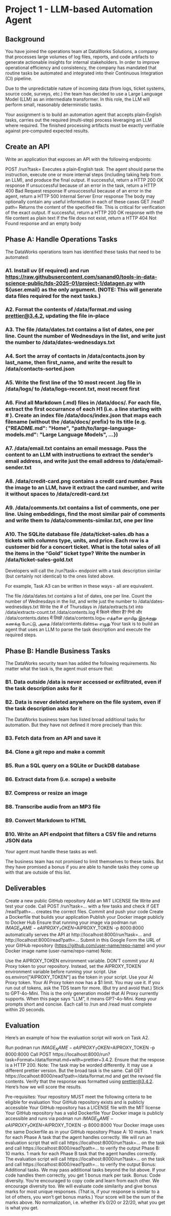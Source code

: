 # Project 1 - LLM-based Automation Agent

## Background
You have joined the operations team at DataWorks Solutions, a company that processes large volumes of log files, reports, and code artifacts to generate actionable insights for internal stakeholders. In order to improve operational efficiency and consistency, the company has mandated that routine tasks be automated and integrated into their Continuous Integration (CI) pipeline.

Due to the unpredictable nature of incoming data (from logs, ticket systems, source code, surveys, etc.) the team has decided to use a Large Language Model (LLM) as an intermediate transformer. In this role, the LLM will perform small, reasonably deterministic tasks.

Your assignment is to build an automation agent that accepts plain‑English tasks, carries out the required (multi‑step) process leveraging an LLM where required. The finished processing artifacts must be exactly verifiable against pre‑computed expected results.

## Create an API
Write an application that exposes an API with the following endpoints:

POST /run?task=<task description> Executes a plain‑English task. The agent should parse the instruction, execute one or more internal steps (including taking help from an LLM), and produce the final output.
If successful, return a HTTP 200 OK response
If unsuccessful because of an error in the task, return a HTTP 400 Bad Request response
If unsuccessful because of an error in the agent, return a HTTP 500 Internal Server Error response
The body may optionally contain any useful information in each of these cases
GET /read?path=<file path> Returns the content of the specified file. This is critical for verification of the exact output.
If successful, return a HTTP 200 OK response with the file content as plain text
If the file does not exist, return a HTTP 404 Not Found response and an empty body

## Phase A: Handle Operations Tasks
The DataWorks operations team has identified these tasks that need to be automated:

### A1. Install uv (if required) and run https://raw.githubusercontent.com/sanand0/tools-in-data-science-public/tds-2025-01/project-1/datagen.py with ${user.email} as the only argument. (NOTE: This will generate data files required for the next tasks.)
### A2. Format the contents of /data/format.md using prettier@3.4.2, updating the file in-place
### A3. The file /data/dates.txt contains a list of dates, one per line. Count the number of Wednesdays in the list, and write just the number to /data/dates-wednesdays.txt
### A4. Sort the array of contacts in /data/contacts.json by last_name, then first_name, and write the result to /data/contacts-sorted.json
### A5. Write the first line of the 10 most recent .log file in /data/logs/ to /data/logs-recent.txt, most recent first
### A6. Find all Markdown (.md) files in /data/docs/. For each file, extract the first occurrance of each H1 (i.e. a line starting with # ). Create an index file /data/docs/index.json that maps each filename (without the /data/docs/ prefix) to its title (e.g. {"README.md": "Home", "path/to/large-language-models.md": "Large Language Models", ...})
### A7. /data/email.txt contains an email message. Pass the content to an LLM with instructions to extract the sender’s email address, and write just the email address to /data/email-sender.txt
### A8. /data/credit-card.png contains a credit card number. Pass the image to an LLM, have it extract the card number, and write it without spaces to /data/credit-card.txt
### A9. /data/comments.txt contains a list of comments, one per line. Using embeddings, find the most similar pair of comments and write them to /data/comments-similar.txt, one per line
### A10. The SQLite database file /data/ticket-sales.db has a tickets with columns type, units, and price. Each row is a customer bid for a concert ticket. What is the total sales of all the items in the “Gold” ticket type? Write the number in /data/ticket-sales-gold.txt
Developers will call the /run?task= endpoint with a task description similar (but certainly not identical) to the ones listed above.

For example, Task A3 can be written in these ways - all are equivalent.

The file /data/dates.txt contains a list of dates, one per line. Count the number of Wednesdays in the list, and write just the number to /data/dates-wednesdays.txt
Write the # of Thursdays in /data/extracts.txt into /data/extracts-count.txt
/data/contents.log में कितने रविवार हैं? गिनो और /data/contents.dates में लिखो
/data/contents.logல எத்தனை ஞாயிறு இருக்குனு கணக்கு போட்டு, அதை /data/contents.datesல எழுது
Your task is to build an agent that uses an LLM to parse the task description and execute the required steps.

## Phase B: Handle Business Tasks
The DataWorks security team has added the following requirements. No matter what the task is, the agent must ensure that:

### B1. Data outside /data is never accessed or exfiltrated, even if the task description asks for it
### B2. Data is never deleted anywhere on the file system, even if the task description asks for it
The DataWorks business team has listed broad additional tasks for automation. But they have not defined it more precisely than this:

### B3. Fetch data from an API and save it
### B4. Clone a git repo and make a commit
### B5. Run a SQL query on a SQLite or DuckDB database
### B6. Extract data from (i.e. scrape) a website
### B7. Compress or resize an image
### B8. Transcribe audio from an MP3 file
### B9. Convert Markdown to HTML
### B10. Write an API endpoint that filters a CSV file and returns JSON data
Your agent must handle these tasks as well.

The business team has not promised to limit themselves to these tasks. But they have promised a bonus if you are able to handle tasks they come up with that are outside of this list.

## Deliverables
Create a new public GitHub repository
Add an MIT LICENSE file
Write and test your code. Call POST /run?task=... with a few tasks and check if GET /read?path=... creates the correct files.
Commit and push your code
Create a Dockerfile that builds your application
Publish your Docker image publicly to Docker Hub
Ensure that running your image via podman run $IMAGE_NAME -e AIPROXY_TOKEN=$AIPROXY_TOKEN -p 8000:8000 automatically serves the API at http://localhost:8000/run?task=... and http://localhost:8000/read?path=...
Submit in this Google Form the URL of your GitHub repository (https://github.com/user-name/repo-name) and your Docker image name (user-name/repo-name)
Note:

Use the AIPROXY_TOKEN environment variable. DON’T commit your AI Proxy token to your repository. Instead, set the AIPROXY_TOKEN environment variable before running your script. Use os.environ["AIPROXY_TOKEN"] as the token in your script.
Use your AI Proxy token. Your AI Proxy token now has a $1 limit. You may use it. If you run out of tokens, ask the TDS team for more. (But try and avoid that.)
Stick to GPT-4o-Mini. This is the only generation model that AI Proxy currently supports. When this page says “LLM”, it means GPT-4o-Mini.
Keep your prompts short and concise. Each call to /run and /read must complete within 20 seconds.

## Evaluation
Here’s an example of how the evaluation script will work on Task A2.

Run podman run $IMAGE_NAME -e AIPROXY_TOKEN=$AIPROXY_TOKEN -p 8000:8000
Call POST https://localhost:8000/run?task=Format+/data/format.md+with+prettier+3.4.2. Ensure that the respose is a HTTP 200.
Note: The task may be worded differently. It may use a different prettier version. But the broad task is the same.
Call GET https://localhost:8000/read?path=/data/format.md and get the revised file contents.
Verify that the response was formatted using prettier@3.4.2.
Here’s how we will score the results.

Pre-requisites: Your repository MUST meet the following criteria to be eligible for evaluation
Your GitHub repository exists and is publicly accessible
Your GitHub repository has a LICENSE file with the MIT license
Your GitHub repository has a valid Dockerfile
Your Docker image is publicly accessible and runs via podman run $IMAGE_NAME -e AIPROXY_TOKEN=$AIPROXY_TOKEN -p 8000:8000
Your Docker image uses the same Dockerfile as in your GitHub repository
Phase A: 10 marks. 1 mark for each Phase A task that the agent handles correctly.
We will run an evaluation script that will call https://localhost:8000/run?task=... on the task and call https://localhost:8000/read?path=... to verify the output
Phase B: 10 marks. 1 mark for each Phase B task that the agent handles correctly.
The evaluation script will call https://localhost:8000/run?task=... on the task and call https://localhost:8000/read?path=... to verify the output
Bonus: Additional tasks. We may pass additional tasks beyond the list above. If your code handles them correctly, you get 1 bonus mark per task.
Bonus: Code diversity. You’re encouraged to copy code and learn from each other. We encourage diversity too. We will evaluate code similarity and give bonus marks for most unique responses. (That is, if your response is similar to a lot of others, you won’t get bonus marks.)
Your score will be the sum of the marks above. No normalization, i.e. whether it’s 0/20 or 22/20, what you get is what you get.
